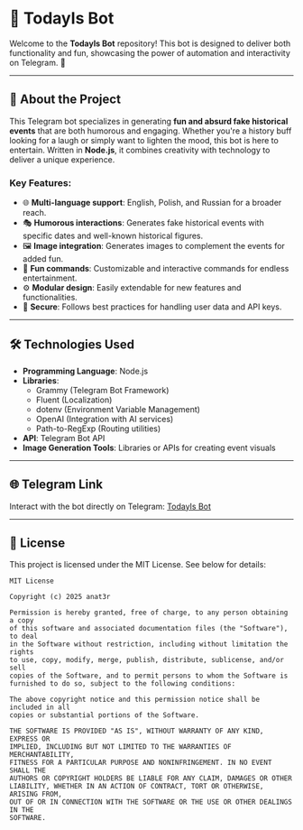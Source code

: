 # 🤖 TodayIs Bot

Welcome to the **TodayIs Bot** repository! This bot is designed to deliver both functionality and fun, showcasing the power of automation and interactivity on Telegram. 🚀

---

## 📖 About the Project

This Telegram bot specializes in generating **fun and absurd fake historical events** that are both humorous and engaging. Whether you're a history buff looking for a laugh or simply want to lighten the mood, this bot is here to entertain. Written in **Node.js**, it combines creativity with technology to deliver a unique experience.

### Key Features:
- 🌐 **Multi-language support**: English, Polish, and Russian for a broader reach.
- 🎭 **Humorous interactions**: Generates fake historical events with specific dates and well-known historical figures.
- 🖼️ **Image integration**: Generates images to complement the events for added fun.
- 🤖 **Fun commands**: Customizable and interactive commands for endless entertainment.
- ⚙️ **Modular design**: Easily extendable for new features and functionalities.
- 🔐 **Secure**: Follows best practices for handling user data and API keys.

---

## 🛠️ Technologies Used

- **Programming Language**: Node.js
- **Libraries**: 
  - Grammy (Telegram Bot Framework)
  - Fluent (Localization)
  - dotenv (Environment Variable Management)
  - OpenAI (Integration with AI services)
  - Path-to-RegExp (Routing utilities)
- **API**: Telegram Bot API
- **Image Generation Tools**: Libraries or APIs for creating event visuals

---

## 🌐 Telegram Link

Interact with the bot directly on Telegram: [TodayIs Bot](https://t.me/T0dayIs_bot)

---

## 📝 License

This project is licensed under the MIT License. See below for details:

```
MIT License

Copyright (c) 2025 anat3r

Permission is hereby granted, free of charge, to any person obtaining a copy
of this software and associated documentation files (the "Software"), to deal
in the Software without restriction, including without limitation the rights
to use, copy, modify, merge, publish, distribute, sublicense, and/or sell
copies of the Software, and to permit persons to whom the Software is
furnished to do so, subject to the following conditions:

The above copyright notice and this permission notice shall be included in all
copies or substantial portions of the Software.

THE SOFTWARE IS PROVIDED "AS IS", WITHOUT WARRANTY OF ANY KIND, EXPRESS OR
IMPLIED, INCLUDING BUT NOT LIMITED TO THE WARRANTIES OF MERCHANTABILITY,
FITNESS FOR A PARTICULAR PURPOSE AND NONINFRINGEMENT. IN NO EVENT SHALL THE
AUTHORS OR COPYRIGHT HOLDERS BE LIABLE FOR ANY CLAIM, DAMAGES OR OTHER
LIABILITY, WHETHER IN AN ACTION OF CONTRACT, TORT OR OTHERWISE, ARISING FROM,
OUT OF OR IN CONNECTION WITH THE SOFTWARE OR THE USE OR OTHER DEALINGS IN THE
SOFTWARE.
```
